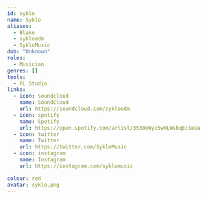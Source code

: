```yaml
---
id: syklo
name: Syklo
aliases:
  - Blake
  - sykloedm
  - SykloMusic
dob: "Unknown"
roles:
  - Musician
genres: []
tools:
  - FL Studio
links:
  - icon: soundcloud
    name: SoundCloud
    url: https://soundcloud.com/sykloedm
  - icon: spotify
    name: Spotify
    url: https://open.spotify.com/artist/353BoWyc5wHLWsbqEc1eUa
  - icon: twitter
    name: Twitter
    url: https://twitter.com/SykloMusic
  - icon: instagram
    name: Instagram
    url: https://instagram.com/syklomusic

colour: red
avatar: syklo.png
---
```

